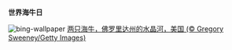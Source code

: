 
**世界海牛日**

![bing-wallpaper](https://www.bing.com/th?id=OHR.NuzzleManatee_ZH-CN3263788190_1920x1080.jpg)
[两只海牛，佛罗里达州的水晶河，美国 (© Gregory Sweeney/Getty Images)](https://www.bing.com/search?q=%E6%B5%B7%E7%89%9B&amp;form=hpcapt&amp;mkt=zh-cn)
  